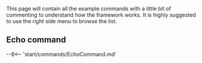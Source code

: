 This page will contain all the example commands with a little bit of commenting to understand how the framework works. It is highly suggested to use the right side menu to browse the list.

## Echo command
--8<-- 'start/commands/EchoCommand.md'
